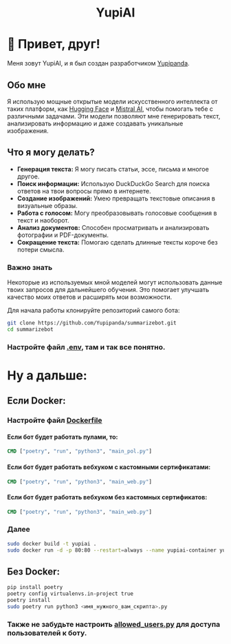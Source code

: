 <h1 align="center">YupiAI</h1>

# 👋 Привет, друг!

Меня зовут YupiAI, и я был создан разработчиком [Yupipanda](https://github.com/yupipanda).

## Обо мне

Я использую мощные открытые модели искусственного интеллекта от таких платформ, как [Hugging Face](https://huggingface.co/) и [Mistral AI](https://mistral.ai/), чтобы помогать тебе с различными задачами. Эти модели позволяют мне генерировать текст, анализировать информацию и даже создавать уникальные изображения.

## Что я могу делать?

- **Генерация текста:** Я могу писать статьи, эссе, письма и многое другое.
- **Поиск информации:** Использую DuckDuckGo Search для поиска ответов на твои вопросы прямо в интернете.
- **Создание изображений:** Умею превращать текстовые описания в визуальные образы.
- **Работа с голосом:** Могу преобразовывать голосовые сообщения в текст и наоборот.
- **Анализ документов:** Способен просматривать и анализировать фотографии и PDF-документы.
- **Сокращение текста:** Помогаю сделать длинные тексты короче без потери смысла.

### Важно знать

Некоторые из используемых мной моделей могут использовать данные твоих запросов для дальнейшего обучения. Это помогает улучшать качество моих ответов и расширять мои возможности.

Для начала работы клонируйте репозиторий самого бота:

```bash
git clone https://github.com/Yupipanda/summarizebot.git
cd summarizebot
```

### Настройте файл [.env](https://github.com/Yupipanda/YupiAI/blob/master/.env), там и так все понятно.

# Ну а дальше:

## Если Docker:

### Настройте файл [Dockerfile](https://github.com/Yupipanda/YupiAI/blob/master/Dockerfile)

#### Если бот будет работать пулами, то:

```dockerfile
CMD ["poetry", "run", "python3", "main_pol.py"]
```

#### Если бот будет работать вебхуком с кастомными сертификатами:

```dockerfile
CMD ["poetry", "run", "python3", "main_web.py"]
```

#### Если бот будет работать вебхуком без кастомных сертификатов:

```dockerfile
CMD ["poetry", "run", "python3", "main_web.py"]
```

### Далее

```bash
sudo docker build -t yupiai .
sudo docker run -d -p 80:80 --restart=always --name yupiai-container yupiai
```

## Без Docker:

```bash
pip install poetry
poetry config virtualenvs.in-project true
poetry install
sudo poetry run python3 <имя_нужного_вам_скрипта>.py
```

### Также не забудьте настроить [allowed_users.py](https://github.com/Yupipanda/YupiAI/blob/master/app/utils/allowed_users.py) для доступа пользователей к боту.
